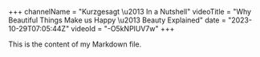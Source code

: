 +++
channelName = "Kurzgesagt \u2013 In a Nutshell"
videoTitle = "Why Beautiful Things Make us Happy \u2013 Beauty Explained"
date = "2023-10-29T07:05:44Z"
videoId = "-O5kNPlUV7w"
+++

This is the content of my Markdown file.